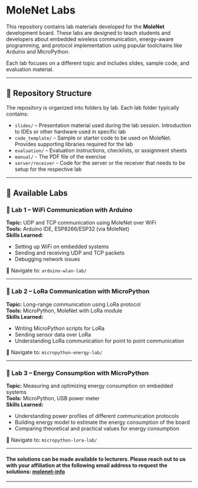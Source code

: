 # MoleNet Labs

This repository contains lab materials developed for the **MoleNet** development board. These labs are designed to teach students and developers about embedded wireless communication, energy-aware programming, and protocol implementation using popular toolchains like Arduino and MicroPython.

Each lab focuses on a different topic and includes slides, sample code, and evaluation material.

---

## 📁 Repository Structure

The repository is organized into folders by lab. Each lab folder typically contains:

- `slides/` – Presentation material used during the lab session. Introduction to IDEs or other hardware used in specific lab
- `code_template/` – Sample or starter code to be used on MoleNet. Provides supporting libraries required for the lab
- `evaluation/` – Evaluation instructions, checklists, or assignment sheets
- `manual/` - The PDF file of the exercise
- `server/receiver` - Code for the server or the receiver that needs to be setup for the respective lab

---

## 🧪 Available Labs

### 🔹 Lab 1 – WiFi Communication with Arduino

**Topic:** UDP and TCP communication using MoleNet over WiFi  
**Tools:** Arduino IDE, ESP8266/ESP32 (via MoleNet)  
**Skills Learned:**
- Setting up WiFi on embedded systems
- Sending and receiving UDP and TCP packets
- Debugging network issues

📂 Navigate to: `arduino-wlan-lab/`

---

### 🔹 Lab 2 – LoRa Communication with MicroPython

**Topic:** Long-range communication using LoRa protocol  
**Tools:** MicroPython, MoleNet with LoRa module  
**Skills Learned:**
- Writing MicroPython scripts for LoRa
- Sending sensor data over LoRa
- Understanding LoRa communication for point to point communication

📂 Navigate to: `micropython-energy-lab/`

---

### 🔹 Lab 3 – Energy Consumption with MicroPython

**Topic:** Measuring and optimizing energy consumption on embedded systems  
**Tools:** MicroPython, USB power meter  
**Skills Learned:**
- Understanding power profiles of different communication protocols
- Building energy model to estimate the energy consumption of the board
- Comparing theoretical and practical values for energy consumption

📂 Navigate to: `micropython-lora-lab/`

---

#### The solutions can be made available to lecturers. Please reach out to us with your affiliation at the following email address to request the solutions: [molenet-info](cn-info@comnets.uni-bremen.de)

---